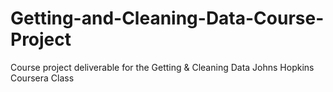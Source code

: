 # Getting-and-Cleaning-Data-Course-Project
Course project deliverable for the Getting &amp; Cleaning Data Johns Hopkins Coursera Class

